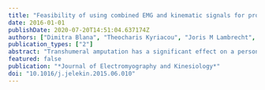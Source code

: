 ```yaml
---
title: "Feasibility of using combined EMG and kinematic signals for prosthesis control: A simulation study using a virtual reality environment"
date: 2016-01-01
publishDate: 2020-07-20T14:51:04.637174Z
authors: ["Dimitra Blana", "Theocharis Kyriacou", "Joris M Lambrecht", "Edward K Chadwick"]
publication_types: ["2"]
abstract: "Transhumeral amputation has a significant effect on a person's independence and quality of life. Myoelectric prostheses have the potential to restore upper limb function, however their use is currently limited due to lack of intuitive and natural control of multiple degrees of freedom. The goal of this study was to evaluate a novel transhumeral prosthesis controller that uses a combination of kinematic and electromyographic (EMG) signals recorded from the person's proximal humerus. Specifically, we trained a time-delayed artificial neural network to predict elbow flexion/extension and forearm pronation/supination from six proximal EMG signals, and humeral angular velocity and linear acceleration. We evaluated this scheme with ten able-bodied subjects offline, as well as in a target-reaching task presented in an immersive virtual reality environment. The offline training had a target of 4° for flexion/extension and 8° for pronation/supination, which it easily exceeded (2.7° and 5.5° respectively). During online testing, all subjects completed the target-reaching task with path efficiency of 78% and minimal overshoot (1.5%). Thus, combining kinematic and muscle activity signals from the proximal humerus can provide adequate prosthesis control, and testing in a virtual reality environment can provide meaningful data on controller performance."
featured: false
publication: "*Journal of Electromyography and Kinesiology*"
doi: "10.1016/j.jelekin.2015.06.010"
---
```


